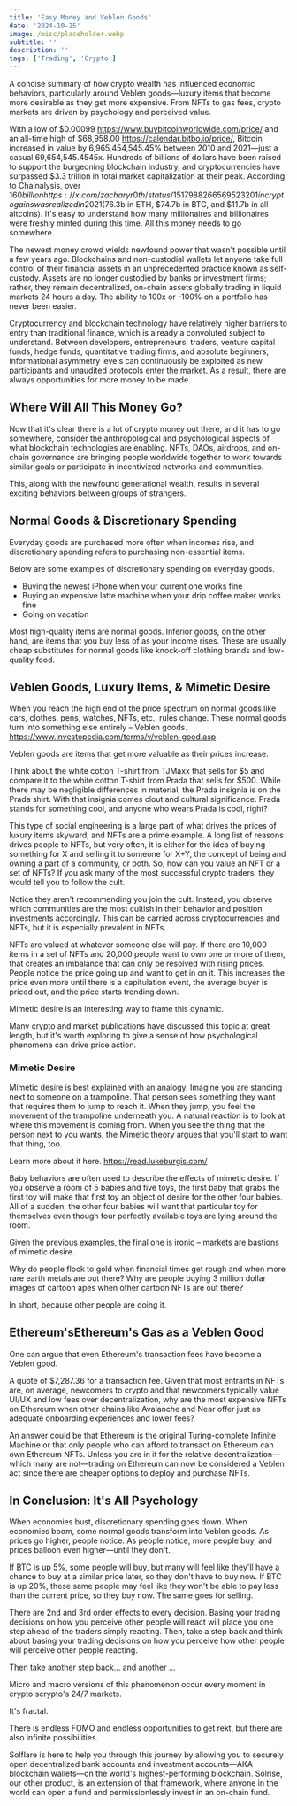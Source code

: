 ```yaml
---
title: 'Easy Money and Veblen Goods'
date: '2024-10-25'
image: /misc/placeholder.webp
subtitle: ''
description: ''
tags: ['Trading', 'Crypto']
---
```


<style jsx>{`
  .prose a {
    text-decoration: underline;
    color: var(--color-accent);
  }
  .prose ol {
    list-style-type: decimal;
    margin-left: 2em; /* Adjust as needed for indentation */
    padding-left: 0.5em; /* Add padding if needed */
  }
  .prose ol li {
    margin-bottom: 0.5em;
    color: var(--color-text-primary);
    line-height: 1.5; /* Adjust line height for better readability */
  }
`}</style>

<div class="tldr-section">
A concise summary of how crypto wealth has influenced economic behaviors, particularly around Veblen goods—luxury items that become more desirable as they get more expensive. From NFTs to gas fees, crypto markets are driven by psychology and perceived value.
</div>

With a low of $0.00099 https://www.buybitcoinworldwide.com/price/ and an all-time high of $68,958.00 https://calendar.bitbo.io/price/, Bitcoin increased in value by 6,965,454,545.45% between 2010 and 2021—just a casual 69,654,545.4545x. Hundreds of billions of dollars have been raised to support the burgeoning blockchain industry, and cryptocurrencies have surpassed $3.3 trillion in total market capitalization at their peak. According to Chainalysis, over $160 billion https://x.com/zacharyr0th/status/1517988266569523201 in crypto gains was realized in 2021 ($76.3b in ETH, $74.7b in BTC, and $11.7b in all altcoins). It's easy to understand how many millionaires and billionaires were freshly minted during this time. All this money needs to go somewhere. 

The newest money crowd wields newfound power that wasn't possible until a few years ago. Blockchains and non-custodial wallets let anyone take full control of their financial assets in an unprecedented practice known as self-custody. Assets are no longer custodied by banks or investment firms; rather, they remain decentralized, on-chain assets globally trading in liquid markets 24 hours a day. The ability to 100x or -100% on a portfolio has never been easier.

Cryptocurrency and blockchain technology have relatively higher barriers to entry than traditional finance, which is already a convoluted subject to understand. Between developers, entrepreneurs, traders, venture capital funds, hedge funds, quantitative trading firms, and absolute beginners, informational asymmetry levels can continuously be exploited as new participants and unaudited protocols enter the market. As a result, there are always opportunities for more money to be made.

## Where Will All This Money Go?

Now that it's clear there is a lot of crypto money out there, and it has to go somewhere, consider the anthropological and psychological aspects of what blockchain technologies are enabling. NFTs, DAOs, airdrops, and on-chain governance are bringing people worldwide together to work towards similar goals or participate in incentivized networks and communities. 


This, along with the newfound generational wealth, results in several exciting behaviors between groups of strangers.

## Normal Goods & Discretionary Spending

Everyday goods are purchased more often when incomes rise, and discretionary spending refers to purchasing non-essential items. 

Below are some examples of discretionary spending on everyday goods.

- Buying the newest iPhone when your current one works fine
- Buying an expensive latte machine when your drip coffee maker works fine
- Going on vacation

Most high-quality items are normal goods. Inferior goods, on the other hand, are items that you buy less of as your income rises. These are usually cheap substitutes for normal goods like knock-off clothing brands and low-quality food. 

## Veblen Goods, Luxury Items, & Mimetic Desire

When you reach the high end of the price spectrum on normal goods like cars, clothes, pens, watches, NFTs, etc., rules change. These normal goods turn into something else entirely – Veblen goods. https://www.investopedia.com/terms/v/veblen-good.asp

Veblen goods are items that get more valuable as their prices increase. 

Think about the white cotton T-shirt from TJMaxx that sells for $5 and compare it to the white cotton T-shirt from Prada that sells for $500. While there may be negligible differences in material, the Prada insignia is on the Prada shirt. With that insignia comes clout and cultural significance. Prada stands for something cool, and anyone who wears Prada is cool, right? 


This type of social engineering is a large part of what drives the prices of luxury items skyward, and NFTs are a prime example. A long list of reasons drives people to NFTs, but very often, it is either for the idea of buying something for X and selling it to someone for X+Y, the concept of being and owning a part of a community, or both. So, how can you value an NFT or a set of NFTs? If you ask many of the most successful crypto traders, they would tell you to follow the cult.


Notice they aren't recommending you join the cult. Instead, you observe which communities are the most cultish in their behavior and position investments accordingly. This can be carried across cryptocurrencies and NFTs, but it is especially prevalent in NFTs.

NFTs are valued at whatever someone else will pay. If there are 10,000 items in a set of NFTs and 20,000 people want to own one or more of them, that creates an imbalance that can only be resolved with rising prices. People notice the price going up and want to get in on it. This increases the price even more until there is a capitulation event, the average buyer is priced out, and the price starts trending down. 

Mimetic desire is an interesting way to frame this dynamic. 

Many crypto and market publications have discussed this topic at great length, but it's worth exploring to give a sense of how psychological phenomena can drive price action.

### Mimetic Desire

Mimetic desire is best explained with an analogy. Imagine you are standing next to someone on a trampoline. That person sees something they want that requires them to jump to reach it. When they jump, you feel the movement of the trampoline underneath you. A natural reaction is to look at where this movement is coming from. When you see the thing that the person next to you wants, the Mimetic theory argues that you'll start to want that thing, too.

Learn more about it here. https://read.lukeburgis.com/


Baby behaviors are often used to describe the effects of mimetic desire. If you observe a room of 5 babies and five toys, the first baby that grabs the first toy will make that first toy an object of desire for the other four babies. All of a sudden, the other four babies will want that particular toy for themselves even though four perfectly available toys are lying around the room. 

Given the previous examples, the final one is ironic – markets are bastions of mimetic desire.

Why do people flock to gold when financial times get rough and when more rare earth metals are out there? Why are people buying 3 million dollar images of cartoon apes when other cartoon NFTs are out there?

In short, because other people are doing it.

## Ethereum'sEthereum's Gas as a Veblen Good

One can argue that even Ethereum's transaction fees have become a Veblen good.


A quote of $7,287.36 for a transaction fee.
Given that most entrants in NFTs are, on average, newcomers to crypto and that newcomers typically value UI/UX and low fees over decentralization, why are the most expensive NFTs on Ethereum when other chains like Avalanche and Near offer just as adequate onboarding experiences and lower fees? 

An answer could be that Ethereum is the original Turing-complete Infinite Machine or that only people who can afford to transact on Ethereum can own Ethereum NFTs. Unless you are in it for the relative decentralization—which many are not—trading on Ethereum can now be considered a Veblen act since there are cheaper options to deploy and purchase NFTs.

## In Conclusion: It's All Psychology

When economies bust, discretionary spending goes down. When economies boom, some normal goods transform into Veblen goods. As prices go higher, people notice. As people notice, more people buy, and prices balloon even higher—until they don't.

If BTC is up 5%, some people will buy, but many will feel like they'll have a chance to buy at a similar price later, so they don't have to buy now. If BTC is up 20%, these same people may feel like they won't be able to pay less than the current price, so they buy now. The same goes for selling.

There are 2nd and 3rd order effects to every decision. Basing your trading decisions on how you perceive other people will react will place you one step ahead of the traders simply reacting. Then, take a step back and think about basing your trading decisions on how you perceive how other people will perceive other people reacting.

Then take another step back… and another … 

Micro and macro versions of this phenomenon occur every moment in crypto'scrypto's 24/7 markets.

It's fractal.

There is endless FOMO and endless opportunities to get rekt, but there are also infinite possibilities.

Solflare is here to help you through this journey by allowing you to securely open decentralized bank accounts and investment accounts—AKA blockchain wallets—on the world's highest-performing blockchain. Solrise, our other product, is an extension of that framework, where anyone in the world can open a fund and permissionlessly invest in an on-chain fund.